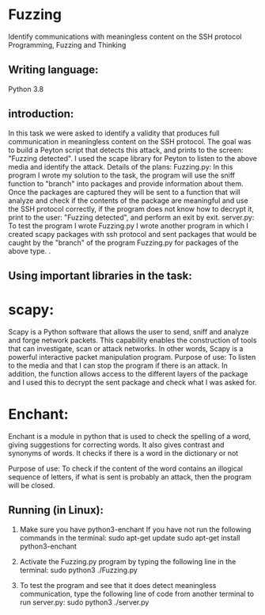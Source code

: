 # Fuzzing
Identify communications with meaningless content on the SSH protocol
Programming, Fuzzing and Thinking
## Writing language:
Python 3.8
## introduction:
In this task we were asked to identify a validity that produces full communication in meaningless content on the SSH protocol. The goal was to build a Peyton script that detects this attack, and prints to the screen: "Fuzzing detected". I used the scape library for Peyton to listen to the above media and identify the attack.
Details of the plans:
Fuzzing.py:
In this program I wrote my solution to the task, the program will use the sniff function to "branch" into packages and provide information about them. Once the packages are captured they will be sent to a function that will analyze and check if the contents of the package are meaningful and use the SSH protocol correctly, if the program does not know how to decrypt it, print to the user: "Fuzzing detected", and perform an exit by exit.
server.py:
To test the program I wrote Fuzzing.py I wrote another program in which I created scapy packages with ssh protocol and sent packages that would be caught by the "branch" of the program Fuzzing.py for packages of the above type. .


## Using important libraries in the task:

# scapy:
Scapy is a Python software that allows the user to send, sniff and analyze and forge network packets. This capability enables the construction of tools that can investigate, scan or attack networks. In other words, Scapy is a powerful interactive packet manipulation program.
Purpose of use: To listen to the media and that I can stop the program if there is an attack. In addition, the function allows access to the different layers of the package and I used this to decrypt the sent package and check what I was asked for.
# Enchant:
Enchant is a module in python that is used to check the spelling of a word, giving suggestions for correcting words. It also gives contrast and synonyms of words. It checks if there is a word in the dictionary or not

Purpose of use: To check if the content of the word contains an illogical sequence of letters, if what is sent is probably an attack, then the program will be closed.

## Running (in Linux):
1. Make sure you have python3-enchant
If you have not run the following commands in the terminal:
sudo apt-get update
sudo apt-get install python3-enchant

2. Activate the Fuzzing.py program by typing the following line in the terminal:
sudo python3 ./Fuzzing.py


 3. To test the program and see that it does detect meaningless communication, type the following line of code from another terminal to run server.py:
sudo python3 ./server.py
